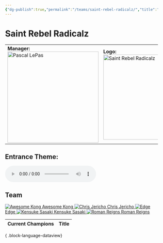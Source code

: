 ```yaml
---
{"dg-publish":true,"permalink":"/teams/saint-rebel-radicalz/","title":"Saint Rebel Radicalz","noteIcon":""}
---
```



# **Saint Rebel Radicalz**

<table>
<tr>
<td><b>Manager:</b>
<div><a href="https://cptspaulding1980.github.io/choke-slam-wrestling/manager/pascal-le-pas/" class="champ-card">
	  <img src="https://github.com/CptSpaulding1980/choke-slam-wrestling/releases/download/images/Pascal_LePas.png" width="300" alt="Pascal LePas"></a>
</div>
</td>
<td><b>Logo:</b>
<img src="https://github.com/CptSpaulding1980/choke-slam-wrestling/releases/download/images//ChokeSlam_SRR.png" width="280" alt="Saint Rebel Radicalz"></td>
</tr>
</table>

## **Entrance Theme:**
<audio controls>
  <source src="https://github.com/CptSpaulding1980/choke-slam-wrestling/releases/download/audio/Saint_Rebel_Radicalz.mp3" type="audio/mpeg">
</audio>

## **Team**
<div class="championship-grid">
  <a href="https://cptspaulding1980.github.io/choke-slam-wrestling/wrestler/awesome-kong" class="champ-card">
    <img src="https://github.com/CptSpaulding1980/choke-slam-wrestling/releases/download/images/Awesome_Kong.png" alt="Awesome Kong">
    <span>Awesome Kong</span>
  </a>
  <a href="https://cptspaulding1980.github.io/choke-slam-wrestling/wrestler/chris-jericho" class="champ-card">
    <img src="https://github.com/CptSpaulding1980/choke-slam-wrestling/releases/download/images/Chris_Jericho.png" alt="Chris Jericho">
    <span>Chris Jericho</span>
  </a>
  <a href="https://cptspaulding1980.github.io/choke-slam-wrestling/wrestler/edge" class="champ-card">
    <img src="https://github.com/CptSpaulding1980/choke-slam-wrestling/releases/download/images/Edge.png" alt="Edge">
    <span>Edge</span>
  </a>
  <a href="https://cptspaulding1980.github.io/choke-slam-wrestling/wrestler/kensuke-sasaki" class="champ-card">
    <img src="https://github.com/CptSpaulding1980/choke-slam-wrestling/releases/download/images/Kensuke_Sasaki.png" alt="Kensuke Sasaki">
    <span>Kensuke Sasaki</span>
  </a>
  <a href="https://cptspaulding1980.github.io/choke-slam-wrestling/wrestler/roman-reigns" class="champ-card">
    <img src="https://github.com/CptSpaulding1980/choke-slam-wrestling/releases/download/images/Roman_Reigns.png" alt="Roman Reigns">
    <span>Roman Reigns</span>
  </a>
</div>

| Current Champions | Title |
| ----------------- | ----- |

{ .block-language-dataview}
